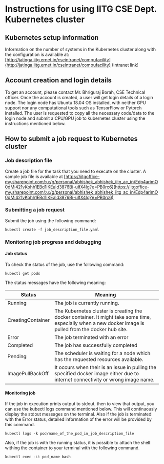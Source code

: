 # Instructions for using IITG CSE Dept. Kubernetes cluster


## Kubernetes setup information

Information on the number of systems in the Kubernetes cluster along with the configuration is available at: [http://jatinga.iitg.ernet.in/cseintranet/compufacility](http://jatinga.iitg.ernet.in/cseintranet/compufacility) (Intranet link)

## Account creation and login details

To get an account, please contact Mr. Bhriguraj Borah, CSE Technical officer. Once the account is created, a user will get login details of a login node. The login node has Ubuntu 18.04 OS installed, with neither GPU support nor any computational tools such as TensorFlow or Pytorch installed. The user is requested to copy all the necessary code/data to the login node and submit a CPU/GPU job to kubernetes cluster using the instructions mentioned below.

## How to submit a job request to Kubernetes cluster

### Job description file
Create a job file for the task that you need to execute on the cluster.
A sample job file is available at [https://iitgoffice-my.sharepoint.com/:u:/g/personal/abhishek_abhishek_iitg_ac_in/Edp4arimO0dMi421vKohh1EBd1iKEaId3876Bi-ulfX4Ig?e=PB0rc6](https://iitgoffice-my.sharepoint.com/:u:/g/personal/abhishek_abhishek_iitg_ac_in/Edp4arimO0dMi421vKohh1EBd1iKEaId3876Bi-ulfX4Ig?e=PB0rc6)


### Submitting a job request

Submit the job using the following command:
```
kubectl create -f job_description_file.yaml
```

### Monitoring job progress and debugging

#### Job status

To check the status of the job, use the following command:

```
kubectl get pods
```

The status messages have the following meaning:

| Status | Meaning |
|--------|---------|
| Running | The job is currently running. |
| CreatingContainer | The Kubernetes cluster is creating the docker container. It might take some time, especially when a new docker image is pulled from the docker hub site.|
| Error | The job terminated with an error |
| Completed | The job has successfully completed |
| Pending | The scheduler is waiting for a node which has the requested resources available. |
| ImagePullBackOff | It occurs when their is an issue in pulling the specified docker image either due to internet connectivity or wrong image name. |

#### Monitoring job

If the job in execution prints output to stdout, then to view that output, you can use the kubectl logs command mentioned below. This will continuously display the stdout messages on the terminal. Also if the job is terminated with the Error status, detailed information of the error will be provided by this command.

```
kubectl logs -k pod/name_of_the_pod_in_job_description_file
```

Also, if the job is with the running status, it is possible to attach the shell withing the container to your terminal with the following command.

```
kubectl exec -it pod_name bash
```
